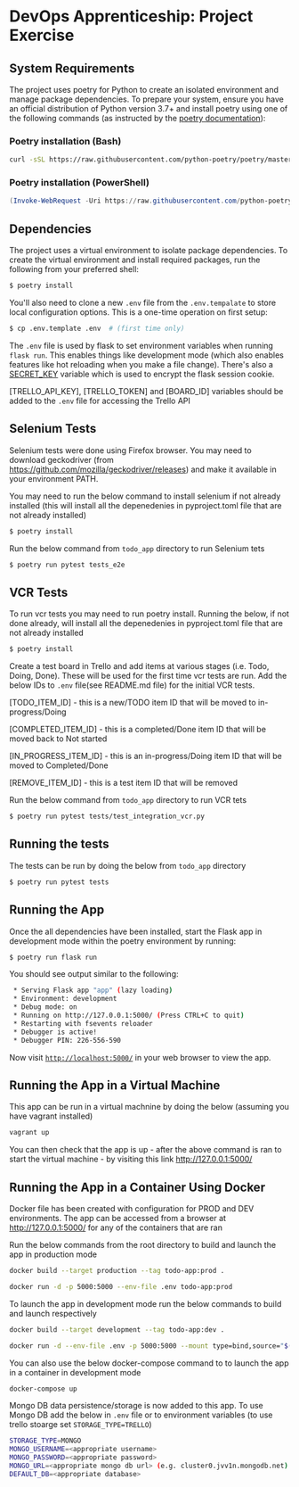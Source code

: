 # DevOps Apprenticeship: Project Exercise

## System Requirements

The project uses poetry for Python to create an isolated environment and manage package dependencies. To prepare your system, ensure you have an official distribution of Python version 3.7+ and install poetry using one of the following commands (as instructed by the [poetry documentation](https://python-poetry.org/docs/#system-requirements)):

### Poetry installation (Bash)

```bash
curl -sSL https://raw.githubusercontent.com/python-poetry/poetry/master/get-poetry.py | python
```

### Poetry installation (PowerShell)

```powershell
(Invoke-WebRequest -Uri https://raw.githubusercontent.com/python-poetry/poetry/master/get-poetry.py -UseBasicParsing).Content | python
```

## Dependencies

The project uses a virtual environment to isolate package dependencies. To create the virtual environment and install required packages, run the following from your preferred shell:

```bash
$ poetry install
```

You'll also need to clone a new `.env` file from the `.env.tempalate` to store local configuration options. This is a one-time operation on first setup:

```bash
$ cp .env.template .env  # (first time only)
```

The `.env` file is used by flask to set environment variables when running `flask run`. This enables things like development mode (which also enables features like hot reloading when you make a file change). There's also a [SECRET_KEY](https://flask.palletsprojects.com/en/1.1.x/config/#SECRET_KEY) variable which is used to encrypt the flask session cookie.

[TRELLO_API_KEY], [TRELLO_TOKEN] and [BOARD_ID] variables should be added to the `.env` file for accessing the Trello API


## Selenium Tests
Selenium tests were done using Firefox browser. You may need to download geckodriver (from https://github.com/mozilla/geckodriver/releases) and make it available in your environment PATH.

You may need to run the below command to install selenium if not already installed (this will install all the depenedenies in pyproject.toml file that are not already installed)
```bash
$ poetry install
``` 

Run the below command from `todo_app` directory to run Selenium tets
```bash
$ poetry run pytest tests_e2e
```

## VCR Tests
To run vcr tests you may need to run poetry install. Running the below, if not done already, will install all the depenedenies in pyproject.toml file that are not already installed
```bash
$ poetry install
```
Create a test board in Trello and add items at various stages (i.e. Todo, Doing, Done). These will be used for the first time vcr tests are run. Add the below IDs to `.env` file(see README.md file) for the initial VCR tests.

[TODO_ITEM_ID] - this is a new/TODO item ID that will be moved to in-progress/Doing

[COMPLETED_ITEM_ID] - this is a completed/Done item ID that will be moved back to Not started

[IN_PROGRESS_ITEM_ID] - this is an in-progress/Doing item ID that will be moved to Completed/Done

[REMOVE_ITEM_ID] - this is a test item ID that will be removed

Run the below command from `todo_app` directory to run VCR tets
```bash
$ poetry run pytest tests/test_integration_vcr.py 
```

## Running the tests
The tests can be run by doing the below from `todo_app` directory

```bash
$ poetry run pytest tests
```

## Running the App

Once the all dependencies have been installed, start the Flask app in development mode within the poetry environment by running:
```bash
$ poetry run flask run
```

You should see output similar to the following:
```bash
 * Serving Flask app "app" (lazy loading)
 * Environment: development
 * Debug mode: on
 * Running on http://127.0.0.1:5000/ (Press CTRL+C to quit)
 * Restarting with fsevents reloader
 * Debugger is active!
 * Debugger PIN: 226-556-590
```
Now visit [`http://localhost:5000/`](http://localhost:5000/) in your web browser to view the app.


## Running the App in a Virtual Machine
This app can be run in a virtual machnine by doing the below (assuming you have vagrant installed)

```bash
vagrant up
```

You can then check that the app is up - after the above command is ran to start the virtual machine - by visiting this link http://127.0.0.1:5000/ 


## Running the App in a Container Using Docker
Docker file has been created with configuration for PROD and DEV environments.
The app can be accessed from a browser at http://127.0.0.1:5000/ for any of the containers that are ran 

Run the below commands from the root directory to build and launch the app in production mode
```bash
docker build --target production --tag todo-app:prod .

docker run -d -p 5000:5000 --env-file .env todo-app:prod
```

To launch the app in development mode run the below commands to build and launch respectively
```bash
docker build --target development --tag todo-app:dev .

docker run -d --env-file .env -p 5000:5000 --mount type=bind,source="$(pwd)"/todo_app,target=/devops_mod5/todo_app todo-app:dev
```

You can also use the below docker-compose command to to launch the app in a container in development mode 
```bash
docker-compose up
```

Mongo DB data persistence/storage is now added to this app. To use Mongo DB add the below in `.env` file or to environment variables (to use trello stoarge set `STORAGE_TYPE=TRELLO`)

```bash
STORAGE_TYPE=MONGO
MONGO_USERNAME=<appropriate username>
MONGO_PASSWORD=<appropriate password>
MONGO_URL=<appropriate mongo db url> (e.g. cluster0.jvv1n.mongodb.net)
DEFAULT_DB=<appropriate database>
 ```
